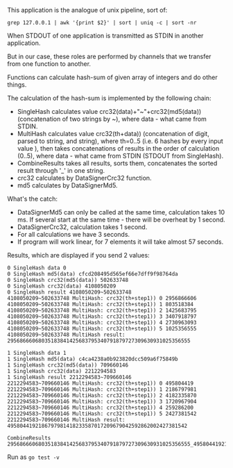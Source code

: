 This application is the analogue of unix pipeline, sort of:
```
grep 127.0.0.1 | awk '{print $2}' | sort | uniq -c | sort -nr
```

When STDOUT of one application is transmitted as STDIN in another application.

But in our case, these roles are performed by channels that we transfer from one function to another.

Functions can calculate hash-sum of given array of integers and do other things.

The calculation of the hash-sum is implemented by the following chain:
* SingleHash calculates value crc32(data)+"~"+crc32(md5(data)) (concatenation of two strings by ~), where data - what came from STDIN.
* MultiHash calculates value crc32(th+data)) (concatenation of digit, parsed to string, and string), where th=0..5 (i.e. 6 hashes by every input value ), then takes concatenations of results in the order of calculation (0..5), where data - what came from STDIN (STDOUT from SingleHash).
* CombineResults takes all results, sorts them, concatenates the sorted result through '_' in one string.
* crc32 calculates by DataSignerCrc32 function.
* md5 calculates by DataSignerMd5.

What's the catch:
* DataSignerMd5 can only be called at the same time, calculation takes 10 ms. If several start at the same time - there will be overheat by 1 second.
* DataSignerCrc32, calculation takes 1 second.
* For all calculations we have 3 seconds.
* If program will work linear, for 7 elements it will take almost 57 seconds.

Results, which are displayed if you send 2 values:

```
0 SingleHash data 0
0 SingleHash md5(data) cfcd208495d565ef66e7dff9f98764da
0 SingleHash crc32(md5(data)) 502633748
0 SingleHash crc32(data) 4108050209
0 SingleHash result 4108050209~502633748
4108050209~502633748 MultiHash: crc32(th+step1)) 0 2956866606
4108050209~502633748 MultiHash: crc32(th+step1)) 1 803518384
4108050209~502633748 MultiHash: crc32(th+step1)) 2 1425683795
4108050209~502633748 MultiHash: crc32(th+step1)) 3 3407918797
4108050209~502633748 MultiHash: crc32(th+step1)) 4 2730963093
4108050209~502633748 MultiHash: crc32(th+step1)) 5 1025356555
4108050209~502633748 MultiHash result: 29568666068035183841425683795340791879727309630931025356555

1 SingleHash data 1
1 SingleHash md5(data) c4ca4238a0b923820dcc509a6f75849b
1 SingleHash crc32(md5(data)) 709660146
1 SingleHash crc32(data) 2212294583
1 SingleHash result 2212294583~709660146
2212294583~709660146 MultiHash: crc32(th+step1)) 0 495804419
2212294583~709660146 MultiHash: crc32(th+step1)) 1 2186797981
2212294583~709660146 MultiHash: crc32(th+step1)) 2 4182335870
2212294583~709660146 MultiHash: crc32(th+step1)) 3 1720967904
2212294583~709660146 MultiHash: crc32(th+step1)) 4 259286200
2212294583~709660146 MultiHash: crc32(th+step1)) 5 2427381542
2212294583~709660146 MultiHash result: 4958044192186797981418233587017209679042592862002427381542

CombineResults 29568666068035183841425683795340791879727309630931025356555_4958044192186797981418233587017209679042592862002427381542
```

Run as `go test -v`